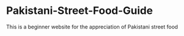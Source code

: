 # Pakistani-Street-Food-Guide
This is a beginner website for the appreciation of Pakistani street food
